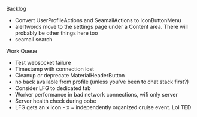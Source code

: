 Backlog
* Convert UserProfileActions and SeamailActions to IconButtonMenu
* alertwords move to the settings page under a Content area. There will probably be other things here too
* seamail search

Work Queue
* Test websocket failure
* Timestamp with connection lost
* Cleanup or deprecate MaterialHeaderButton
* no back available from profile (unless you've been to chat stack first?)
* Consider LFG to dedicated tab
* Worker performance in bad network connections, wifi only server
* Server health check during oobe
* LFG gets an x icon - x = independently organized cruise event. Lol TED
